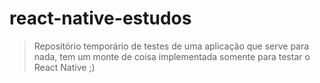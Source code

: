 # react-native-estudos

> Repositório temporário de testes de uma aplicação que serve para nada, tem um monte de coisa implementada somente para testar o React Native ;)
